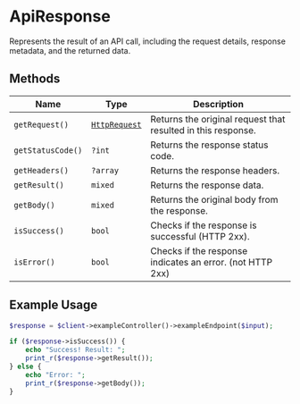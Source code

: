 
# ApiResponse

Represents the result of an API call, including the request details, response metadata, and the returned data.

## Methods

| Name | Type | Description |
|  --- | --- | --- |
| `getRequest()` | [`HttpRequest`](http-request.md) | Returns the original request that resulted in this response. |
| `getStatusCode()` | `?int` | Returns the response status code. |
| `getHeaders()` | `?array` | Returns the response headers. |
| `getResult()` | `mixed` | Returns the response data. |
| `getBody()` | `mixed` | Returns the original body from the response. |
| `isSuccess()` | `bool` | Checks if the response is successful (HTTP 2xx). |
| `isError()` | `bool` | Checks if the response indicates an error. (not HTTP 2xx) |

## Example Usage

```php
$response = $client->exampleController()->exampleEndpoint($input);

if ($response->isSuccess()) {
    echo "Success! Result: ";
    print_r($response->getResult());
} else {
    echo "Error: ";
    print_r($response->getBody());
}
```

